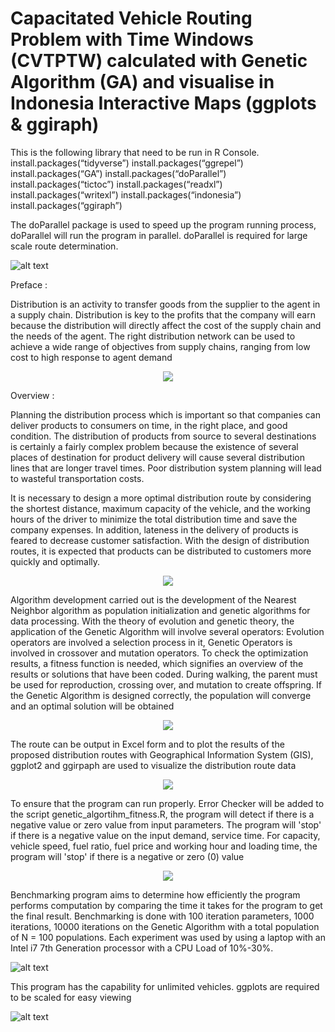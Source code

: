 # Capacitated Vehicle Routing Problem with Time Windows (CVTPTW) calculated with Genetic Algorithm (GA) and visualise in Indonesia Interactive Maps (ggplots &amp; ggiraph)

This is the following library that need to be run in R Console.
install.packages(“tidyverse”)
install.packages(“ggrepel”)
install.packages(“GA”)
install.packages(“doParallel”)
install.packages(“tictoc”)
install.packages(“readxl”)
install.packages(“writexl”)
install.packages(“indonesia”)
install.packages(“ggiraph”)

The doParallel package is used to speed up the program running process, doParallel will run the program in parallel. doParallel is required for large scale route determination.

![alt text](https://user-images.githubusercontent.com/78789134/107484343-debac700-6bb4-11eb-99b1-4763bb52db49.JPG)

Preface :

Distribution is an activity to transfer goods from the supplier to the agent in a supply chain. Distribution is key to the profits that the company will earn because the distribution will directly affect the cost of the supply chain and the needs of the agent. The right distribution network can be used to achieve a wide range of objectives from supply chains, ranging from low cost to high response to agent demand 

<p align="center">
  <img src="https://user-images.githubusercontent.com/78789134/107484038-72d85e80-6bb4-11eb-95ee-e6609cf726e0.JPG" />
</p>

Overview :

Planning the distribution process which is important so that companies can deliver products to consumers on time, in the right place, and good condition. The distribution of products from source to several destinations is certainly a fairly complex problem because the existence of several places of destination for product delivery will cause several distribution lines that are longer travel times. Poor distribution system planning will lead to wasteful transportation costs.

It is necessary to design a more optimal distribution route by considering the shortest distance, maximum capacity of the vehicle, and the working hours of the driver to  minimize the total distribution time and save the company expenses. In addition, lateness in the delivery of products is feared to decrease customer satisfaction. With the design of distribution routes, it is expected that products can be distributed to customers more quickly and optimally.

<p align="center">
  <img src="https://user-images.githubusercontent.com/78789134/107481887-7ae2cf00-6bb1-11eb-9b8a-3694cfbc7ac7.png" />
</p>

Algorithm development carried out is the development of the Nearest Neighbor algorithm as population initialization and genetic algorithms for data processing. With the theory of evolution and genetic theory, the application of the Genetic Algorithm will involve several operators: Evolution operators are involved a selection process in it, Genetic Operators is involved in crossover and mutation operators. To check the optimization results, a fitness function is needed, which signifies an overview of the results or solutions that have been coded. During walking, the parent must be used for reproduction, crossing over, and mutation to create offspring. If the Genetic Algorithm is designed correctly, the population will converge and an optimal solution will be obtained

<p align="center">
  <img src="https://user-images.githubusercontent.com/78789134/107481881-79b1a200-6bb1-11eb-9f80-0a4618366f28.png" />
</p>

The route can be output in Excel form and to plot the results of the proposed distribution routes with Geographical Information System (GIS), ggplot2 and ggirpaph are used to visualize the distribution route data

<p align="center">
  <img src="https://user-images.githubusercontent.com/78789134/107483097-26405380-6bb3-11eb-8501-6796125f6060.JPG" />
</p>

To ensure that the program can run properly. Error Checker will be added to the script genetic_algortihm_fitness.R, the program will detect if there is a negative value or zero value from input parameters. The program will 'stop' if there is a negative value on the input demand, service time. For capacity, vehicle speed, fuel ratio, fuel price and working hour and loading time, the program will 'stop' if there is a negative or zero (0) value

<p align="center">
  <img src="https://user-images.githubusercontent.com/78789134/107483108-293b4400-6bb3-11eb-99f8-2ef70cbad7ae.JPG" />
</p>

Benchmarking program aims to determine how efficiently the program performs computation by comparing the time it takes for the program to get the final result. Benchmarking is done with 100 iteration parameters, 1000 iterations, 10000 iterations on the Genetic Algorithm with a total population of N = 100 populations. Each experiment was used by using a laptop with an Intel i7 7th Generation processor with a CPU Load of 10%-30%.

![alt text](https://user-images.githubusercontent.com/78789134/107481874-77e7de80-6bb1-11eb-81e6-12efad1db31f.JPG)

This program has the capability for unlimited vehicles. ggplots are required to be scaled for easy viewing

![alt text](https://user-images.githubusercontent.com/78789134/107485469-6228e800-6bb6-11eb-8994-d1b3d5837dfb.JPG)

